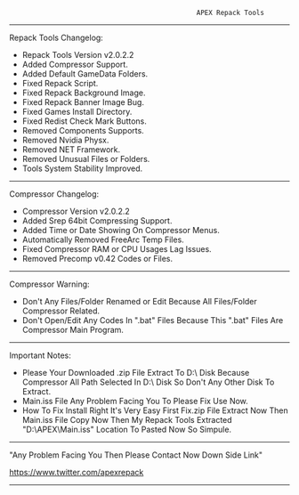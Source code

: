                                                    APEX Repack Tools

************************************************************************************************************************************************
Repack Tools Changelog:

- Repack Tools Version v2.0.2.2
- Added Compressor Support.
- Added Default GameData Folders.
- Fixed Repack Script.
- Fixed Repack Background Image.
- Fixed Repack Banner Image Bug.
- Fixed Games Install Directory.
- Fixed Redist Check Mark Buttons.
- Removed Components Supports.
- Removed Nvidia Physx.
- Removed NET Framework.
- Removed Unusual Files or Folders.
- Tools System Stability Improved.
*************************************************************************************************************************************************
Compressor Changelog:

- Compressor Version v2.0.2.2
- Added Srep 64bit Compressing Support.
- Added Time or Date Showing On Compressor Menus.
- Automatically Removed FreeArc Temp Files.
- Fixed Compressor RAM or CPU Usages Lag Issues.
- Removed Precomp v0.42 Codes or Files.
**************************************************************************************************************************************************
Compressor Warning:

- Don't Any Files/Folder Renamed or Edit Because All Files/Folder Compressor Related.
- Don't Open/Edit Any Codes In ".bat" Files Because This ".bat" Files Are Compressor Main Program.
**************************************************************************************************************************************************
Important Notes:
- Please Your Downloaded .zip File Extract To D:\ Disk Because Compressor All Path Selected In D:\ Disk So Don't Any Other Disk To Extract.
- Main.iss File Any Problem Facing You To Please Fix Use Now.
- How To Fix Install Right It's Very Easy First Fix.zip File Extract Now Then Main.iss File Copy Now Then My Repack Tools Extracted "D:\APEX\Main.iss" Location To Pasted Now So Simpule.
**************************************************************************************************************************************************
"Any Problem Facing You Then Please Contact Now Down Side Link"

https://www.twitter.com/apexrepack
**************************************************************************************************************************************************
